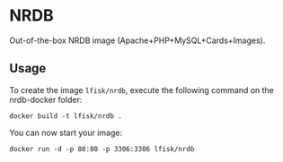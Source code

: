 NRDB
=================

Out-of-the-box NRDB image (Apache+PHP+MySQL+Cards+Images).


Usage
-----

To create the image `lfisk/nrdb`, execute the following command on the nrdb-docker folder:

	docker build -t lfisk/nrdb .

You can now start your image:

	docker run -d -p 80:80 -p 3306:3306 lfisk/nrdb
